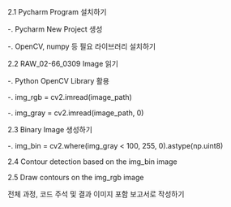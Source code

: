 2.1 Pycharm Program 설치하기

-. Pycharm New Project 생성

-. OpenCV, numpy 등 필요 라이브러리 설치하기

2.2 RAW_02-66_0309 Image 읽기

-. Python OpenCV Library 활용

-. img_rgb = cv2.imread(image_path)

-. img_gray = cv2.imread(image_path, 0)

2.3 Binary Image 생성하기

-. img_bin = cv2.where(img_gray < 100, 255, 0).astype(np.uint8)

2.4 Contour detection based on the img_bin image

2.5 Draw contours on the img_rgb image

전체 과정, 코드 주석 및 결과 이미지 포함 보고서로 작성하기

